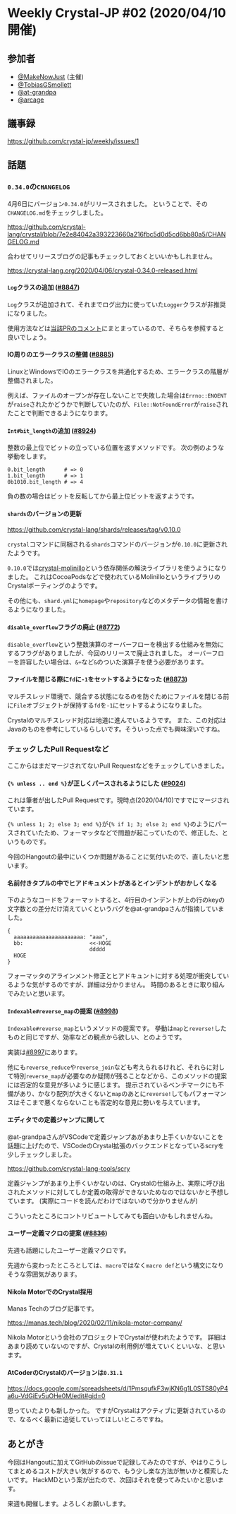 # Weekly Crystal-JP #02 (2020/04/10開催)

## 参加者

- [@MakeNowJust][] (主催)
- [@TobiasGSmollett][]
- [@at-grandpa][]
- [@arcage][]

[@MakeNowJust]: https://github.com/MakeNowJust
[@TobiasGSmollett]: https://github.com/TobiasGSmollett
[@at-grandpa]: https://github.com/at-grandpa
[@arcage]: https://github.com/arcage

## 議事録

<https://github.com/crystal-jp/weekly/issues/1>

## 話題

### `0.34.0`の`CHANGELOG`

4月6日にバージョン`0.34.0`がリリースされました。
ということで、その`CHANGELOG.md`をチェックしました。

<https://github.com/crystal-lang/crystal/blob/7e2e84042a393223660a216fbc5d0d5cd6bb80a5/CHANGELOG.md>

合わせてリリースブログの記事もチェックしておくといいかもしれません。

<https://crystal-lang.org/2020/04/06/crystal-0.34.0-released.html>

#### `Log`クラスの追加 ([#8847](https://github.com/crystal-lang/crystal/pull/8847))

`Log`クラスが追加されて、それまでログ出力に使っていた`Logger`クラスが非推奨になりました。

使用方法などは[当該PRのコメント](https://github.com/crystal-lang/crystal/pull/8847#issuecomment-606159771)にまとまっているので、そちらを参照すると良いでしょう。

#### IO周りのエラークラスの整備 ([#8885](https://github.com/crystal-lang/crystal/pull/8885))

LinuxとWindowsでIOのエラークラスを共通化するため、エラークラスの階層が整備されました。

例えば、ファイルのオープンが存在しないことで失敗した場合は`Errno::ENOENT`が`raise`されたかどうかで判断していたのが、`File::NotFoundError`が`raise`されたことで判断できるようになります。

#### `Int#bit_length`の追加 ([#8924](https://github.com/crystal-lang/crystal/pull/8924))

整数の最上位でビットの立っている位置を返すメソッドです。
次の例のような挙動をします。

```crystal
0.bit_length      # => 0
1.bit_length      # => 1
0b1010.bit_length # => 4
```

負の数の場合はビットを反転してから最上位ビットを返すようです。

#### `shards`のバージョンの更新

<https://github.com/crystal-lang/shards/releases/tag/v0.10.0>

`crystal`コマンドに同梱される`shards`コマンドのバージョンが`0.10.0`に更新されたようです。

`0.10.0`では[crystal-molinillo](https://github.com/crystal-lang/crystal-molinillo)という依存関係の解決ライブラリを使うようになりました。
これはCocoaPodsなどで使われているMolinilloというライブラリのCrystalポーティングのようです。

その他にも、`shard.yml`に`homepage`や`repository`などのメタデータの情報を書けるようになりました。

#### `disable_overflow`フラグの廃止 ([#8772](https://github.com/crystal-lang/crystal/pull/8772))

`disable_overflow`という整数演算のオーバーフローを検出する仕組みを無効にするフラグがありましたが、今回のリリースで廃止されました。
オーバーフローを許容したい場合は、`&+`など`&`のついた演算子を使う必要があります。

#### ファイルを閉じる際に`fd`に`-1`をセットするようになった ([#8873](https://github.com/crystal-lang/crystal/pull/8873))

マルチスレッド環境で、競合する状態になるのを防ぐためにファイルを閉じる前に`File`オブジェクトが保持する`fd`を`-1`にセットするようになりました。

Crystalのマルチスレッド対応は地道に進んでいるようです。
また、この対応はJavaのものを参考にしているらしいです。そういった点でも興味深いですね。

### チェックしたPull Requestなど

ここからはまだマージされてないPull Requestなどをチェックしていきました。

#### `{% unless .. end %}`が正しくパースされるようにした ([#9024](https://github.com/crystal-lang/crystal/pull/9024))

これは筆者が出したPull Requestです。現時点(2020/04/10)ですでにマージされています。

`{% unless 1; 2; else 3; end %}`が`{% if 1; 3; else 2; end %}`のようにパースされていたため、フォーマッタなどで問題が起こっていたので、修正した、というものです。

今回のHangoutの最中にいくつか問題があることに気付いたので、直したいと思います。

#### 名前付きタプルの中でヒアドキュメントがあるとインデントがおかしくなる

下のようなコードをフォーマットすると、4行目のインデントが上の行のkeyの文字数との差分だけ消えていくというバグを@at-grandpaさんが指摘していました。

```crystal
{
  aaaaaaaaaaaaaaaaaaaaaa: "aaa",
  bb:                     <<-HOGE
                          ddddd
  HOGE
}
```

フォーマッタのアラインメント修正とヒアドキュントに対する処理が衝突しているような気がするのですが、詳細は分かりません。
時間のあるときに取り組んでみたいと思います。

#### `Indexable#reverse_map`の提案 ([#8998](https://github.com/crystal-lang/crystal/issues/8998))

`Indexable#reverse_map`というメソッドの提案です。
挙動は`map`と`reverse!`したものと同じですが、効率などの観点から欲しい、とのようです。

実装は[#8997](https://github.com/crystal-lang/crystal/pull/8997)にあります。

他にも`reverse_reduce`や`reverse_join`なども考えられるけれど、それらに対して特別`reverse_map`が必要なのか疑問が残ることなどから、このメソッドの提案には否定的な意見が多いように感じます。
提示されているベンチマークにも不備があり、かなり配列が大きくないと`map`のあとに`reverse!`してもパフォーマンスはそこまで悪くならないことも否定的な意見に勢いを与えています。

#### エディタでの定義ジャンプに関して

@at-grandpaさんがVSCodeで定義ジャンプあがあまり上手くいかないことを話題に上げたので、VSCodeのCrystal拡張のバックエンドとなっているscryを少しチェックしました。

<https://github.com/crystal-lang-tools/scry>

定義ジャンプがあまり上手くいかないのは、Crystalの仕組み上、実際に呼び出されたメソッドに対してしか定義の取得ができないためなのではないかと予想しています。
(実際にコードを読んだわけではないので分かりませんが)

こういったところにコントリビュートしてみても面白いかもしれませんね。

#### ユーザー定義マクロの提案 ([#8836](https://github.com/crystal-lang/crystal/pull/8836))

先週も話題にしたユーザー定義マクロです。

先週から変わったところとしては、`macro`ではなく`macro def`という構文になりそうな雰囲気があります。

#### Nikola MotorでのCrystal採用

Manas Techのブログ記事です。

<https://manas.tech/blog/2020/02/11/nikola-motor-company/>

Nikola Motorという会社のプロジェクトでCrystalが使われたようです。
詳細はあまり読めていないのですが、Crystalの利用例が増えていくといいな、と思います。

#### AtCoderのCrystalのバージョンは`0.31.1`

<https://docs.google.com/spreadsheets/d/1PmsqufkF3wjKN6g1L0STS80yP4a6u-VdGiEv5uOHe0M/edit#gid=0>

思っていたよりも新しかった。
ですがCrystalはアクティブに更新されているので、なるべく最新に追従していってほしいところですね。

## あとがき

今回はHangoutに加えてGitHubのissueで記録してみたのですが、やはりこうしてまとめるコストが大きい気がするので、もう少し楽な方法が無いかと模索したいです。
HackMDという案が出たので、次回はそれを使ってみたいかと思います。

来週も開催します。よろしくお願いします。
